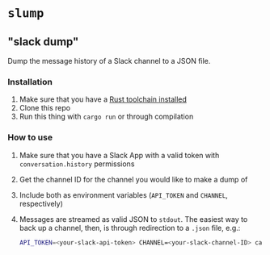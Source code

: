 # `slump`

## "slack dump"

Dump the message history of a Slack channel to a JSON file.

### Installation

1. Make sure that you have a [Rust toolchain installed](https://rustup.rs/)
2. Clone this repo
3. Run this thing with `cargo run` or through compilation

### How to use

1. Make sure that you have a Slack App with a valid token with `conversation.history` permissions
2. Get the channel ID for the channel you would like to make a dump of
3. Include both as environment variables (`API_TOKEN` and `CHANNEL`, respectively)
4. Messages are streamed as valid JSON to `stdout`. The easiest way to back up a channel, then, is
   through redirection to a `.json` file, e.g.:

   ```bash
   API_TOKEN=<your-slack-api-token> CHANNEL=<your-slack-channel-ID> cargo run > dump.json
   ```
